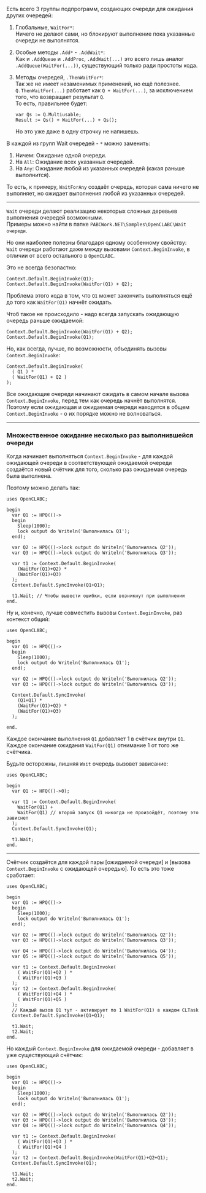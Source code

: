 


Есть всего 3 группы подпрограмм, создающих очереди для ожидания других очередей:

1. Глобальные, `WaitFor*`:\
   Ничего не делают сами, но блокируют выполнение пока указанные очереди не выполнятся.

2. Особые методы `.Add*` - `.AddWait*`:\
   Как и `.AddQueue` и `.AddProc`, `.AddWait(...)` это всего лишь аналог
   `.AddQueue(WaitFor(...))`, существующий только ради простоты кода.

3. Методы очередей, `.ThenWaitFor*`:\
   Так же не имеет незаменимых применений, но ещё полезнее.\
   `Q.ThenWaitFor(...)` работает как `Q + WaitFor(...)`, за исключением того, что возвращает результат `Q`.\
   То есть, правильнее будет:
   ```
   var Qs := Q.Multiusable;
   Result := Qs() + WaitFor(...) + Qs();
   ```
   Но это уже даже в одну строчку не напишешь.

В каждой из групп Wait очередей - `*` можно заменить:
1. Ничем: Ожидание одной очереди.
2. На `All`: Ожидание всех указанных очередей.
3. На `Any`: Ожидание любой из указанных очередей (какая раньше выполнится).

То есть, к примеру, `WaitForAny` создаёт очередь, которая сама ничего не выполняет, но ожидает выполнения любой из указанных очередей.

---

`Wait` очереди делают реализацию некоторых сложных деревьев выполнения очередей возможными.\
Примеры можно найти в папке `PABCWork.NET\Samples\OpenCLABC\Wait очереди`.

Но они наиболее полезны благодаря одному особенному свойству:\
`Wait` очереди работают даже между вызовами `Context.BeginInvoke`, в отличии от всего остального в `OpenCLABC`.

Это не всегда безопастно:
```
Context.Default.BeginInvoke(Q1);
Context.Default.BeginInvoke(WaitFor(Q1) + Q2);
```
Проблема этого кода в том, что `Q1` может закончить выполняться ещё до того как `WaitFor(Q1)` начнёт ожидать.

Чтоб такое не происходило - надо всегда запускать ожидающую очередь раньше ожидаемой:
```
Context.Default.BeginInvoke(WaitFor(Q1) + Q2);
Context.Default.BeginInvoke(Q1);
```
Но, как всегда, лучше, по возможности, объединять вызовы `Context.BeginInvoke`:
```
Context.Default.BeginInvoke(
  ( Q1 ) *
  ( WaitFor(Q1) + Q2 )
);
```
Все ожидающие очереди начинают ожидать в самом начале вызова `Context.BeginInvoke`, перед тем как очередь начнёт выполнятся.
Поэтому если ожидающая и ожидаемая очереди находятся в общем `Context.BeginInvoke` - о их порядке можно не волноваться.



---
### Множественное ожидание несколько раз выполнившейся очереди

Когда начинает выполняться `Context.BeginInvoke` - для каждой ожидающей очереди в соответствующей
ожидаемой очереди создаётся новый счётчик для того, сколько раз ожидаемая очередь была выполнена.

Поэтому можно делать так:
```
uses OpenCLABC;

begin
  var Q1 := HPQ(()->
  begin
    Sleep(1000);
    lock output do Writeln('Выполнилась Q1');
  end);
  
  var Q2 := HPQ(()->lock output do Writeln('Выполнилась Q2'));
  var Q3 := HPQ(()->lock output do Writeln('Выполнилась Q3'));
  
  var t1 := Context.Default.BeginInvoke(
    (WaitFor(Q1)+Q2) *
    (WaitFor(Q1)+Q3)
  );
  Context.Default.SyncInvoke(Q1+Q1);
  
  t1.Wait; // Чтобы вывести ошибки, если возникнут при выполнении
end.
```
Ну и, конечно, лучше совместить вызовы `Context.BeginInvoke`, раз контекст общий:
```
uses OpenCLABC;

begin
  var Q1 := HPQ(()->
  begin
    Sleep(1000);
    lock output do Writeln('Выполнилась Q1');
  end);
  
  var Q2 := HPQ(()->lock output do Writeln('Выполнилась Q2'));
  var Q3 := HPQ(()->lock output do Writeln('Выполнилась Q3'));
  
  Context.Default.SyncInvoke(
    (Q1+Q1) *
    (WaitFor(Q1)+Q2) *
    (WaitFor(Q1)+Q3)
  );
  
end.
```
Каждое окончание выполнения `Q1` добавляет 1 в счётчик внутри `Q1`.\
Каждое окончание ожидания `WaitFor(Q1)` отнимание 1 от того же счётчика.

Будьте осторожны, лишняя `Wait` очередь вызовет зависание:
```
uses OpenCLABC;

begin
  var Q1 := HFQ(()->0);
  
  var t1 := Context.Default.BeginInvoke(
    WaitFor(Q1) +
    WaitFor(Q1) // второй запуск Q1 никогда не произойдёт, поэтому это зависнет
  );
  Context.Default.SyncInvoke(Q1);
  
  t1.Wait;
end.
```

---

Cчётчик создаётся для каждой пары \[ожидаемой очереди\] и \[вызова `Context.BeginInvoke` с ожидающей очередью\].
То есть это тоже сработает:
```
uses OpenCLABC;

begin
  var Q1 := HPQ(()->
  begin
    Sleep(1000);
    lock output do Writeln('Выполнилась Q1');
  end);
  
  var Q2 := HPQ(()->lock output do Writeln('Выполнилась Q2'));
  var Q3 := HPQ(()->lock output do Writeln('Выполнилась Q3'));
  
  var Q4 := HPQ(()->lock output do Writeln('Выполнилась Q4'));
  var Q5 := HPQ(()->lock output do Writeln('Выполнилась Q5'));
  
  var t1 := Context.Default.BeginInvoke(
    ( WaitFor(Q1)+Q2 ) *
    ( WaitFor(Q1)+Q3 )
  );
  var t2 := Context.Default.BeginInvoke(
    ( WaitFor(Q1)+Q4 ) *
    ( WaitFor(Q1)+Q5 )
  );
  // Каждый вызов Q1 тут - активирует по 1 WaitFor(Q1) в каждом CLTask
  Context.Default.SyncInvoke(Q1+Q1);
  
  t1.Wait;
  t2.Wait;
end.
```
Но каждый `Context.BeginInvoke` для ожидаемой очереди - добавляет в уже существующий счётчик:
```
uses OpenCLABC;

begin
  var Q1 := HPQ(()->
  begin
    Sleep(1000);
    lock output do Writeln('Выполнилась Q1');
  end);
  
  var Q2 := HPQ(()->lock output do Writeln('Выполнилась Q2'));
  var Q3 := HPQ(()->lock output do Writeln('Выполнилась Q3'));
  var Q4 := HPQ(()->lock output do Writeln('Выполнилась Q4'));
  
  var t1 := Context.Default.BeginInvoke(
    ( WaitFor(Q1)+Q3 ) *
    ( WaitFor(Q1)+Q4 )
  );
  var t2 := Context.Default.BeginInvoke(WaitFor(Q1)+Q2+Q1);
  Context.Default.SyncInvoke(Q1);
  
  t1.Wait;
  t2.Wait;
end.
```



